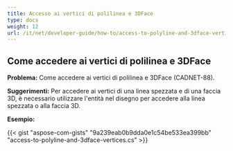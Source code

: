 ```yaml
---
title: Accesso ai vertici di polilinea e 3DFace
type: docs
weight: 12
url: /it/net/developer-guide/how-to/access-to-polyline-and-3dface-vertices/
---
```


## **Come accedere ai vertici di polilinea e 3DFace**

**Problema:** Come accedere ai vertici di polilinea e 3DFace (CADNET-88).

**Suggerimenti:** Per accedere ai vertici di una linea spezzata e di una faccia 3D, è necessario utilizzare l'entità nel disegno per accedere alla linea spezzata o alla faccia 3D.

**Esempio:**

{{< gist "aspose-com-gists" "9a239eab0b9dda0e1c54be533ea399bb" "access-to-polyline-and-3dface-vertices.cs" >}}
